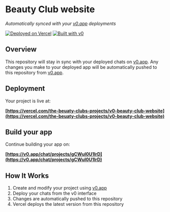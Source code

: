 # Beauty Club website

*Automatically synced with your [v0.app](https://v0.app) deployments*

[![Deployed on Vercel](https://img.shields.io/badge/Deployed%20on-Vercel-black?style=for-the-badge&logo=vercel)](https://vercel.com/the-beuaty-clubs-projects/v0-beauty-club-website)
[![Built with v0](https://img.shields.io/badge/Built%20with-v0.app-black?style=for-the-badge)](https://v0.app/chat/projects/gCWul0U1lrD)

## Overview

This repository will stay in sync with your deployed chats on [v0.app](https://v0.app).
Any changes you make to your deployed app will be automatically pushed to this repository from [v0.app](https://v0.app).

## Deployment

Your project is live at:

**[https://vercel.com/the-beuaty-clubs-projects/v0-beauty-club-website](https://vercel.com/the-beuaty-clubs-projects/v0-beauty-club-website)**

## Build your app

Continue building your app on:

**[https://v0.app/chat/projects/gCWul0U1lrD](https://v0.app/chat/projects/gCWul0U1lrD)**

## How It Works

1. Create and modify your project using [v0.app](https://v0.app)
2. Deploy your chats from the v0 interface
3. Changes are automatically pushed to this repository
4. Vercel deploys the latest version from this repository